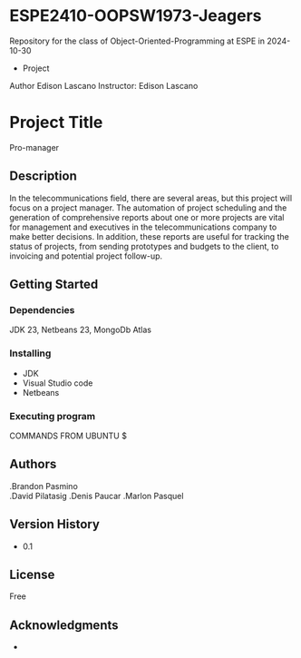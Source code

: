 # ESPE2410-OOPSW1973-Jeagers
Repository for the class of Object-Oriented-Programming  at ESPE in 2024-10-30

- Project
  
Author Edison Lascano
Instructor: Edison Lascano

# Project Title
Pro-manager

## Description
In the telecommunications field, there are several areas, but this project will focus on a project manager. The automation of project scheduling and the generation of comprehensive reports about one or more projects are vital for management and executives in the telecommunications company to make better decisions. In addition, these reports are useful for tracking the status of projects, from sending prototypes and budgets to the client, to invoicing and potential project follow-up.


## Getting Started

### Dependencies
JDK 23, Netbeans 23, MongoDb Atlas

### Installing
- JDK
- Visual Studio code
- Netbeans

### Executing program
COMMANDS FROM UBUNTU
$ 


## Authors
.Brandon Pasmino    
.David Pilatasig
.Denis Paucar
.Marlon Pasquel 

## Version History

* 0.1

## License
Free

## Acknowledgments
-  

